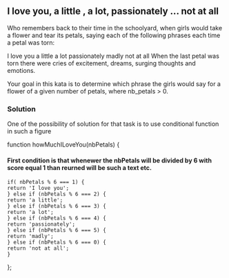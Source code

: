 ## I love you, a little , a lot, passionately ... not at all

Who remembers back to their time in the schoolyard, when girls would take a flower and tear its petals, saying each of the following phrases each time a petal was torn:

I love you
a little
a lot
passionately
madly
not at all
When the last petal was torn there were cries of excitement, dreams, surging thoughts and emotions.

Your goal in this kata is to determine which phrase the girls would say for a flower of a given number of petals, where nb_petals > 0.

### Solution

One of the possibility of solution for that task is to use conditional function in such a figure

function howMuchILoveYou(nbPetals) {

#### First condition is that whenewer the nbPetals will be divided by 6 with score equal 1 than reurned will be such a text etc.

    if( nbPetals % 6 === 1) {
    return 'I love you';
    } else if (nbPetals % 6 === 2) {
    return 'a little';
    } else if (nbPetals % 6 === 3) {
    return 'a lot';
    } else if (nbPetals % 6 === 4) {
    return 'passionately';
    } else if (nbPetals % 6 === 5) {
    return 'madly';
    } else if (nbPetals % 6 === 0) {
    return 'not at all';
    }

};
